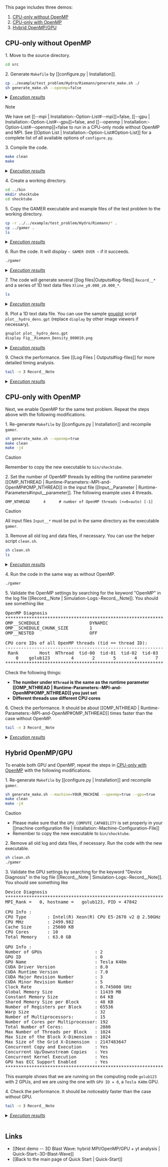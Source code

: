 This page includes three demos:
1. [CPU-only without OpenMP](#cpu-only-without-openmp)
2. [CPU-only with OpenMP](#cpu-only-with-openmp)
3. [Hybrid OpenMP/GPU](#hybrid-openmpgpu)

## CPU-only without OpenMP

1\. Move to the source directory.
``` bash
cd src
```

2\. Generate `Makefile` by [[configure.py | Installation]].
``` bash
cp ../example/test_problem/Hydro/Riemann/generate_make.sh ./
sh generate_make.sh --openmp=false
```
<details>
<summary><u><i>Execution results</i></u></summary>

<pre>
   ...
   ...
========================================
Makefile is created.
========================================
</pre>
</details>

> [!NOTE]
> We have set
[[--mpi | Installation:-Option-List#--mpi]]=false,
[[--gpu | Installation:-Option-List#--gpu]]=false, and
[[--openmp | Installation:-Option-List#--openmp]]=false
to run in a CPU-only mode
without OpenMP and MPI.
See [[Option List | Installation:-Option-List#Option-List]]
for a complete list of all available options of `configure.py`.

3\. Compile the code.
``` bash
make clean
make
```
<details>
<summary><u><i>Execution results</i></u></summary>

<pre>
   ...
   ...
Compiling GAMER --> Successful!
</pre>
</details>

4\. Create a working directory.
``` bash
cd ../bin
mkdir shocktube
cd shocktube
```

5\. Copy the GAMER executable and example files of the
test problem to the working directory.
```bash
cp -r ../../example/test_problem/Hydro/Riemann/* .
cp ../gamer .
ls
```
<details>
<summary><u><i>Execution results</i></u></summary>

<pre>
clean.sh  gamer  Input__Flag_Lohner  Input__Parameter  Input__TestProb  plot__hydro_dens.gpt  plot__mhd.gpt  README  ReferenceSolution
</pre>
</details>

6\. Run the code. It will display `~ GAMER OVER ~` if it succeeds.
```bash
./gamer
```
<details>
<summary><u><i>Execution results</i></u></summary>

<pre>
   ...
   ...
Time: 9.0000000e-02 -> 9.3057198e-02,   Step:      29 ->      30,   dt_base: 3.0571979e-03
Time: 9.3057198e-02 -> 9.6446514e-02,   Step:      30 ->      31,   dt_base: 3.3893166e-03
Time: 9.6446514e-02 -> 9.9834923e-02,   Step:      31 ->      32,   dt_base: 3.3884083e-03
Time: 9.9834923e-02 -> 1.0000000e-01,   Step:      32 ->      33,   dt_base: 1.6507717e-04
Output_DumpData_Part (DumpID = 10) ...
Output_DumpData_Part (DumpID = 10) ... done
End_GAMER ...
End_MemFree ... done
End_GAMER ... done


~ GAME OVER ~
</pre>
</details>

7\. The code will generate several [[log files|Outputs#log-files]] `Record__*`
and a series of 1D text data files `Xline_y0.000_z0.000_*`.

``` bash
ls
```
<details>
<summary><u><i>Execution results</i></u></summary>

<pre>
clean.sh              plot__mhd.gpt       Record__PatchCount          Xline_y0.000_z0.000_000001  Xline_y0.000_z0.000_000007
gamer                 README              Record__Performance         Xline_y0.000_z0.000_000002  Xline_y0.000_z0.000_000008
Input__Flag_Lohner    Record__Dump        Record__TimeStep            Xline_y0.000_z0.000_000003  Xline_y0.000_z0.000_000009
Input__Parameter      Record__MemInfo     Record__Timing              Xline_y0.000_z0.000_000004  Xline_y0.000_z0.000_000010
Input__TestProb       Record__NCorrUnphy  ReferenceSolution           Xline_y0.000_z0.000_000005
plot__hydro_dens.gpt  Record__Note        Xline_y0.000_z0.000_000000  Xline_y0.000_z0.000_000006
</pre>
</details>

8\. Plot a 1D text data file. You can use the sample [gnuplot](http://www.gnuplot.info)
script `plot__hydro_dens.gpt` (replace `display` by other image viewers if necessary).
``` bash
gnuplot plot__hydro_dens.gpt
display Fig__Riemann_Density_000010.png
```
<details>
<summary><u><i>Execution results</i></u></summary>

[[images/shocktube.png | alt=shocktube]]
</details>


9\. Check the performance. See [[Log Files | Outputs#log-files]] for more detailed
timing analysis.
``` bash
tail -n 3 Record__Note
```
<details>
<summary><u><i>Execution results</i></u></summary>

<pre>
Total Processing Time : 75.954923 s
</pre>
</details>

## CPU-only with OpenMP

Next, we enable OpenMP for the same test problem.
Repeat the steps above with the following modifications.

1\. Re-generate `Makefile` by [[configure.py | Installation]] and recompile `gamer`.
``` bash
sh generate_make.sh --openmp=true
make clean
make -j4
```

> [!CAUTION]
> Remember to copy the new executable to `bin/shocktube`.

2\. Set the number of OpenMP threads by editing the runtime parameter
[[OMP_NTHREAD | Runtime-Parameters:-MPI-and-OpenMP#OMP_NTHREAD]]
in the input file
[[Input__Parameter | Runtime-Parameters#input__parameter]].
The following example uses 4 threads.
```
OMP_NTHREAD      4      # number of OpenMP threads (<=0=auto) [-1]
```
> [!CAUTION]
> All input files `Input__*` must be put in the same directory as the executable `gamer`.

3\. Remove all old log and data files, if necessary.
You can use the helper script `clean.sh`.
```bash
sh clean.sh
ls
```
<details>
<summary><u><i>Execution results</i></u></summary>

<pre>
clean.sh  gamer  Input__Flag_Lohner  Input__Parameter  Input__TestProb  plot__hydro_dens.gpt  plot__mhd.gpt  README  ReferenceSolution
</pre>
</details>

4\. Run the code in the same way as without OpenMP.
```bash
./gamer
```

5\. Validate the OpenMP settings by searching for the keyword "OpenMP"
in the log file
[[Record__Note | Simulation-Logs:-Record__Note]].
You should see something like
<pre>
OpenMP Diagnosis
***********************************************************************************
OMP__SCHEDULE                   DYNAMIC
OMP__SCHEDULE_CHUNK_SIZE        1
OMP__NESTED                     OFF

CPU core IDs of all OpenMP threads (tid == thread ID):
------------------------------------------------------------------------
 Rank        Host  NThread  tid-00  tid-01  tid-02  tid-03
    0    golub123        4       2       5       4       7
***********************************************************************************
</pre>
Check the following things:
* **The number under `NThread` is the same as the runtime
parameter
[[OMP_NTHREAD | Runtime-Parameters:-MPI-and-OpenMP#OMP_NTHREAD]]
you just set**
* **Different threads use different CPU cores**

6\. Check the performance. It should be about
[[OMP_NTHREAD | Runtime-Parameters:-MPI-and-OpenMP#OMP_NTHREAD]]
times faster
than the case without OpenMP.
``` bash
tail -n 3 Record__Note
```
<details>
<summary><u><i>Execution results</i></u></summary>

<pre>
Total Processing Time : 20.460586 s
</pre>
</details>

## Hybrid OpenMP/GPU

To enable both GPU and OpenMP, repeat the steps in
[CPU-only with OpenMP](#cpu-only-with-openmp) with the
following modifications.

1\. Re-generate `Makefile` by [[configure.py | Installation]] and recompile `gamer`.
``` bash
sh generate_make.sh --machine=YOUR_MACHINE --openmp=true --gpu=true
make clean
make -j4
```

> [!CAUTION]
> * Please make sure that the `GPU_COMPUTE_CAPABILITY` is set properly in your [[machine configuration file | Installation:-Machine-Configuration-File]]
> * Remember to copy the new executable to `bin/shocktube`.

2\. Remove all old log and data files, if necessary.
Run the code with the new executable.
```bash
sh clean.sh
./gamer
```

3\. Validate the GPU settings by searching for the keyword "Device Diagnosis"
in the log file
[[Record__Note | Simulation-Logs:-Record__Note]].
You should see something like
<pre>
Device Diagnosis
***********************************************************************************
MPI_Rank =   0, hostname =   golub123, PID = 47842

CPU Info :
CPU Type        : Intel(R) Xeon(R) CPU E5-2670 v2 @ 2.50GHz
CPU MHz         : 2499.982
Cache Size      : 25600 KB
CPU Cores       : 10
Total Memory    : 63.0 GB

GPU Info :
Number of GPUs                    : 2
GPU ID                            : 0
GPU Name                          : Tesla K40m
CUDA Driver Version               : 8.0
CUDA Runtime Version              : 7.0
CUDA Major Revision Number        : 3
CUDA Minor Revision Number        : 5
Clock Rate                        : 0.745000 GHz
Global Memory Size                : 11439 MB
Constant Memory Size              : 64 KB
Shared Memory Size per Block      : 48 KB
Number of Registers per Block     : 65536
Warp Size                         : 32
Number of Multiprocessors:        : 15
Number of Cores per Multiprocessor: 192
Total Number of Cores:            : 2880
Max Number of Threads per Block   : 1024
Max Size of the Block X-Dimension : 1024
Max Size of the Grid X-Dimension  : 2147483647
Concurrent Copy and Execution     : Yes
Concurrent Up/Downstream Copies   : Yes
Concurrent Kernel Execution       : Yes
GPU has ECC Support Enabled       : Yes
***********************************************************************************
</pre>
This example shows that we are running on the computing node `golub123`
with 2 GPUs, and we are using the one with `GPU ID = 0`,
a `Tesla K40m` GPU.

4\. Check the performance. It should be noticeably faster
than the case without GPU.
``` bash
tail -n 3 Record__Note
```
<details>
<summary><u><i>Execution results</i></u></summary>

<pre>
Total Processing Time : 9.417532 s
</pre>
</details>


<br>

## Links
* [[Next demo -- 3D Blast Wave: hybrid MPI/OpenMP/GPU + yt analysis | Quick-Start:-3D-Blast-Wave]]
* [[Back to the main page of Quick Start | Quick-Start]]

